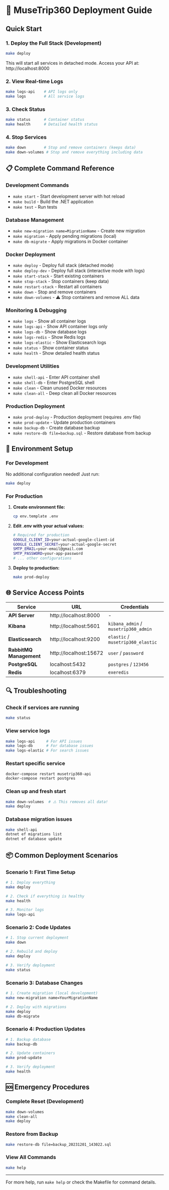 # 🚀 MuseTrip360 Deployment Guide

## Quick Start

### 1. Deploy the Full Stack (Development)
```bash
make deploy
```
This will start all services in detached mode. Access your API at: http://localhost:8000

### 2. View Real-time Logs
```bash
make logs-api    # API logs only
make logs        # All service logs
```

### 3. Check Status
```bash
make status      # Container status
make health      # Detailed health status
```

### 4. Stop Services
```bash
make down        # Stop and remove containers (keeps data)
make down-volumes # Stop and remove everything including data
```

## 📋 Complete Command Reference

### Development Commands
- `make start` - Start development server with hot reload
- `make build` - Build the .NET application  
- `make test` - Run tests

### Database Management
- `make new-migration name=MigrationName` - Create new migration
- `make migration` - Apply pending migrations (local)
- `make db-migrate` - Apply migrations in Docker container

### Docker Deployment
- `make deploy` - Deploy full stack (detached mode)
- `make deploy-dev` - Deploy full stack (interactive mode with logs)
- `make start-stack` - Start existing containers
- `make stop-stack` - Stop containers (keep data)
- `make restart-stack` - Restart all containers
- `make down` - Stop and remove containers
- `make down-volumes` - ⚠️ Stop containers and remove ALL data

### Monitoring & Debugging
- `make logs` - Show all container logs
- `make logs-api` - Show API container logs only
- `make logs-db` - Show database logs
- `make logs-redis` - Show Redis logs
- `make logs-elastic` - Show Elasticsearch logs
- `make status` - Show container status
- `make health` - Show detailed health status

### Development Utilities
- `make shell-api` - Enter API container shell
- `make shell-db` - Enter PostgreSQL shell
- `make clean` - Clean unused Docker resources
- `make clean-all` - Deep clean all Docker resources

### Production Deployment
- `make prod-deploy` - Production deployment (requires .env file)
- `make prod-update` - Update production containers
- `make backup-db` - Create database backup
- `make restore-db file=backup.sql` - Restore database from backup

## 🔧 Environment Setup

### For Development
No additional configuration needed! Just run:
```bash
make deploy
```

### For Production
1. **Create environment file:**
   ```bash
   cp env.template .env
   ```

2. **Edit .env with your actual values:**
   ```bash
   # Required for production
   GOOGLE_CLIENT_ID=your-actual-google-client-id
   GOOGLE_CLIENT_SECRET=your-actual-google-secret
   SMTP_EMAIL=your-email@gmail.com
   SMTP_PASSWORD=your-app-password
   # ... other configurations
   ```

3. **Deploy to production:**
   ```bash
   make prod-deploy
   ```

## 🌐 Service Access Points

| Service | URL | Credentials |
|---------|-----|-------------|
| **API Server** | http://localhost:8000 | - |
| **Kibana** | http://localhost:5601 | `kibana_admin` / `musetrip360_admin` |
| **Elasticsearch** | http://localhost:9200 | `elastic` / `musetrip360_elastic` |
| **RabbitMQ Management** | http://localhost:15672 | `user` / `password` |
| **PostgreSQL** | localhost:5432 | `postgres` / `123456` |
| **Redis** | localhost:6379 | `exeredis` |

## 🔍 Troubleshooting

### Check if services are running
```bash
make status
```

### View service logs
```bash
make logs-api     # For API issues
make logs-db      # For database issues
make logs-elastic # For search issues
```

### Restart specific service
```bash
docker-compose restart musetrip360-api
docker-compose restart postgres
```

### Clean up and fresh start
```bash
make down-volumes  # ⚠️ This removes all data!
make deploy
```

### Database migration issues
```bash
make shell-api
dotnet ef migrations list
dotnet ef database update
```

## 📦 Common Deployment Scenarios

### Scenario 1: First Time Setup
```bash
# 1. Deploy everything
make deploy

# 2. Check if everything is healthy
make health

# 3. Monitor logs
make logs-api
```

### Scenario 2: Code Updates
```bash
# 1. Stop current deployment
make down

# 2. Rebuild and deploy
make deploy

# 3. Verify deployment
make status
```

### Scenario 3: Database Changes
```bash
# 1. Create migration (local development)
make new-migration name=YourMigrationName

# 2. Deploy with migrations
make deploy
make db-migrate
```

### Scenario 4: Production Updates
```bash
# 1. Backup database
make backup-db

# 2. Update containers
make prod-update

# 3. Verify deployment
make health
```

## 🆘 Emergency Procedures

### Complete Reset (Development)
```bash
make down-volumes
make clean-all
make deploy
```

### Restore from Backup
```bash
make restore-db file=backup_20231201_143022.sql
```

### View All Commands
```bash
make help
```

---

For more help, run `make help` or check the Makefile for command details. 